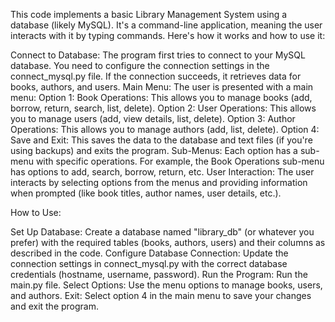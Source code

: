 This code implements a basic Library Management System using a database (likely MySQL). It's a command-line application, meaning the user interacts with it by typing commands. Here's how it works and how to use it:

Connect to Database: The program first tries to connect to your MySQL database. You need to configure the connection settings in the connect_mysql.py file. If the connection succeeds, it retrieves data for books, authors, and users.
Main Menu: The user is presented with a main menu:
Option 1: Book Operations: This allows you to manage books (add, borrow, return, search, list, delete).
Option 2: User Operations: This allows you to manage users (add, view details, list, delete).
Option 3: Author Operations: This allows you to manage authors (add, list, delete).
Option 4: Save and Exit: This saves the data to the database and text files (if you're using backups) and exits the program.
Sub-Menus: Each option has a sub-menu with specific operations. For example, the Book Operations sub-menu has options to add, search, borrow, return, etc.
User Interaction: The user interacts by selecting options from the menus and providing information when prompted (like book titles, author names, user details, etc.).

How to Use:

Set Up Database: Create a database named "library_db" (or whatever you prefer) with the required tables (books, authors, users) and their columns as described in the code.
Configure Database Connection: Update the connection settings in connect_mysql.py with the correct database credentials (hostname, username, password).
Run the Program: Run the main.py file.
Select Options: Use the menu options to manage books, users, and authors.
Exit: Select option 4 in the main menu to save your changes and exit the program.